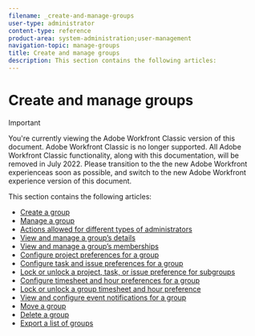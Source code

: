 ```yaml
---
filename: _create-and-manage-groups
user-type: administrator
content-type: reference
product-area: system-administration;user-management
navigation-topic: manage-groups
title: Create and manage groups
description: This section contains the following articles:
---
```


# Create and manage groups

>[!IMPORTANT]
>
>You're currently viewing the Adobe Workfront Classic version of this document. Adobe Workfront Classic is no longer supported. All Adobe Workfront Classic functionality, along with this documentation, will be removed in July 2022. Please transition to the the new Adobe Workfront experienceas soon as possible, and switch to the new Adobe Workfront experience version of this document.

This section contains the following articles:

* [Create a group](../../../administration-and-setup/manage-groups/create-and-manage-groups/create-a-group.md) 
* [Manage a group](../../../administration-and-setup/manage-groups/create-and-manage-groups/manage-a-group.md) 
* [Actions allowed for different types of administrators](../../../administration-and-setup/manage-groups/group-roles/group-actions-allowed-different-types-admins.md) 
* [View and manage a group’s details](../../../administration-and-setup/manage-groups/create-and-manage-groups/view-and-manage-a-groups-details.md) 
* [View and manage a group’s memberships](../../../administration-and-setup/manage-groups/create-and-manage-groups/view-and-manage-a-groups-memberships.md) 
* [Configure project preferences for a group](../../../administration-and-setup/manage-groups/create-and-manage-groups/configure-project-preferences-group.md) 
* [Configure task and issue preferences for a group](../../../administration-and-setup/manage-groups/create-and-manage-groups/configure-task-issue-preferences-group.md) 
* [Lock or unlock a project, task, or issue preference for subgroups](../../../administration-and-setup/manage-groups/create-and-manage-groups/lock-or-unlock-a-group-preference.md) 
* [Configure timesheet and hour preferences for a group](../../../administration-and-setup/manage-groups/create-and-manage-groups/configure-timesheet-hour-preferences-group.md) 
* [Lock or unlock a group timesheet and hour preference](../../../administration-and-setup/manage-groups/create-and-manage-groups/lock-or-unlock-a-group-timesheet-hour-preference.md) 
* [View and configure event notifications for a group](../../../administration-and-setup/manage-groups/create-and-manage-groups/view-and-configure-event-notifications-group.md) 
* [Move a group](../../../administration-and-setup/manage-groups/create-and-manage-groups/move-a-group.md) 
* [Delete a group](../../../administration-and-setup/manage-groups/create-and-manage-groups/delete-a-group.md) 
* [Export a list of groups](../../../administration-and-setup/manage-groups/create-and-manage-groups/export-a-list-of-groups.md)

